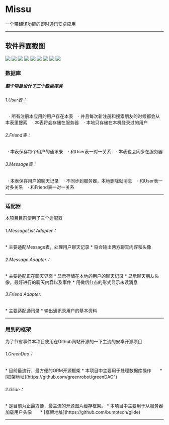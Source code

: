 # Missu
一个带翻译功能的即时通讯安卓应用
_____________________________
<h2>软件界面截图</h2>

![](https://github.com/qolpanjan/Missu/blob/master/raw/img/1.png)
![](https://github.com/qolpanjan/Missu/blob/master/raw/img/2.png)
![](https://github.com/qolpanjan/Missu/blob/master/raw/img/3.png)
![](https://github.com/qolpanjan/Missu/blob/master/raw/img/1-2.png)
![](https://github.com/qolpanjan/Missu/blob/master/raw/img/1-3.png)
![](https://github.com/qolpanjan/Missu/blob/master/raw/img/2-1.png)
![](https://github.com/qolpanjan/Missu/blob/master/raw/img/3-1.png)
![](https://github.com/qolpanjan/Missu/blob/master/raw/img/3-2.png)
![](https://github.com/qolpanjan/Missu/blob/master/raw/img/3-3.png)


<h3>数据库</h3>
<h5>整个项目设计了三个数据库类</h5>
<h6>1.User表：</h6>
    · 所有注册本应用的用户存在本表
    · 并且每次新注册和搜索朋友的时候都会从本表里搜索
    · 本表将会存储在服务器
    · 本地只存储在本机登录过的用户
<h6>2.Friend表：</h6>
    · 本表保存每个用户的通讯录
    · 和User表一对一关系
    · 本表也会同步在服务器
<h6>3.Message表：</h6>
    · 本表保存用户的聊天记录
    · 不同步到服务器，本地删除就消息
    · 和User表一对多关系
    · 和Friend表一对一关系
<hr>

<h3>适配器</h3>
本项目目前使用了三个适配器
<h6>1.MessageList Adapter：</h6>
    * 主要适配Message表，处理用户聊天记录
    * 将会输出两方聊天内容和头像
<h6>2.Message Adapter：</h6>
    * 主要适配正在聊天界面
    * 显示存储在本地的用户的聊天记录
    * 显示聊天朋友头像，最好进行的聊天内容以及事件
    * 用微信红点的形式显示未读消息
<h6>3.Friend Adapter:</h6>
    * 主要适配通讯录
    * 输出通讯录用户的基本资料
<hr>


<h3>用到的框架</h3>
为了节省事件本项目使用在Github网站开源的一下主流的安卓开源项目
<h6>1.GreenDao：</h6>
        * 目前最流行，最方便的ORM开源框架
        * 本项目中主要用于处理数据库操作
        * [框架地址](https://github.com/greenrobot/greenDAO")

<h6>2.Glide：</h6>
        * 是目前为止最方便，最主流的开源图片缓存框架。
        * 本项目中主要用于从服务器加载用户头像
        * [框架地址](https://github.com/bumptech/glide)
<hr>
